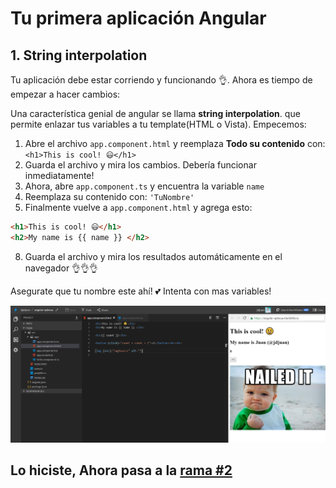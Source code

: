 # Tu primera aplicación Angular

## 1. String interpolation

Tu aplicación debe estar corriendo y funcionando 👌. Ahora es tiempo de empezar a hacer cambios:

Una característica genial de angular se llama **string interpolation**. que permite enlazar tus variables a tu template(HTML o Vista). Empecemos:

1. Abre el archivo `app.component.html` y reemplaza **Todo su contenido** con: `<h1>This is cool! 😃</h1>`
2. Guarda el archivo y mira los cambios. Debería funcionar inmediatamente!
3. Ahora, abre `app.component.ts` y encuentra la variable `name` 
4. Reemplaza su contenido con: `'TuNombre'`
5. Finalmente vuelve a `app.component.html` y agrega esto:

```html
<h1>This is cool! 😃</h1>
<h2>My name is {{ name }} </h2>
```

8. Guarda el archivo y mira los resultados automáticamente en el navegador 👌👌👌

Asegurate que tu nombre este ahí! 💕 Intenta con mas variables!

![results](result.png)

## Lo hiciste, Ahora pasa a la [rama #2](https://github.com/ltciro/your-first-angular-application/tree/2#your-first-angular-application)
